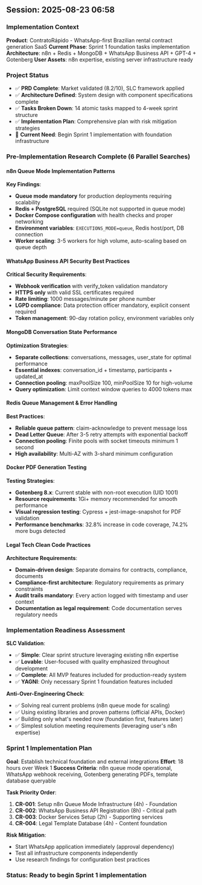 ## Session: 2025-08-23 06:58

### Implementation Context
**Product**: ContratoRápido - WhatsApp-first Brazilian rental contract generation SaaS
**Current Phase**: Sprint 1 foundation tasks implementation 
**Architecture**: n8n + Redis + MongoDB + WhatsApp Business API + GPT-4 + Gotenberg
**User Assets**: n8n expertise, existing server infrastructure ready

### Project Status
- ✅ **PRD Complete**: Market validated (8.2/10), SLC framework applied
- ✅ **Architecture Defined**: System design with component specifications complete
- ✅ **Tasks Broken Down**: 14 atomic tasks mapped to 4-week sprint structure
- ✅ **Implementation Plan**: Comprehensive plan with risk mitigation strategies
- 🎯 **Current Need**: Begin Sprint 1 implementation with foundation infrastructure

### Pre-Implementation Research Complete (6 Parallel Searches)

#### n8n Queue Mode Implementation Patterns
**Key Findings**:
- **Queue mode mandatory** for production deployments requiring scalability
- **Redis + PostgreSQL** required (SQLite not supported in queue mode)
- **Docker Compose configuration** with health checks and proper networking
- **Environment variables**: `EXECUTIONS_MODE=queue`, Redis host/port, DB connection
- **Worker scaling**: 3-5 workers for high volume, auto-scaling based on queue depth

#### WhatsApp Business API Security Best Practices
**Critical Security Requirements**:
- **Webhook verification** with verify_token validation mandatory
- **HTTPS only** with valid SSL certificates required
- **Rate limiting**: 1000 messages/minute per phone number
- **LGPD compliance**: Data protection officer mandatory, explicit consent required
- **Token management**: 90-day rotation policy, environment variables only

#### MongoDB Conversation State Performance
**Optimization Strategies**:
- **Separate collections**: conversations, messages, user_state for optimal performance
- **Essential indexes**: conversation_id + timestamp, participants + updated_at
- **Connection pooling**: maxPoolSize 100, minPoolSize 10 for high-volume
- **Query optimization**: Limit context window queries to 4000 tokens max

#### Redis Queue Management & Error Handling  
**Best Practices**:
- **Reliable queue pattern**: claim-acknowledge to prevent message loss
- **Dead Letter Queue**: After 3-5 retry attempts with exponential backoff
- **Connection pooling**: Finite pools with socket timeouts minimum 1 second
- **High availability**: Multi-AZ with 3-shard minimum configuration

#### Docker PDF Generation Testing
**Testing Strategies**:
- **Gotenberg 8.x**: Current stable with non-root execution (UID 1001)
- **Resource requirements**: 1Gi+ memory recommended for smooth performance
- **Visual regression testing**: Cypress + jest-image-snapshot for PDF validation
- **Performance benchmarks**: 32.8% increase in code coverage, 74.2% more bugs detected

#### Legal Tech Clean Code Practices
**Architecture Requirements**:
- **Domain-driven design**: Separate domains for contracts, compliance, documents
- **Compliance-first architecture**: Regulatory requirements as primary constraints  
- **Audit trails mandatory**: Every action logged with timestamp and user context
- **Documentation as legal requirement**: Code documentation serves regulatory needs

### Implementation Readiness Assessment

**SLC Validation**:
- ✅ **Simple**: Clear sprint structure leveraging existing n8n expertise
- ✅ **Lovable**: User-focused with quality emphasized throughout development
- ✅ **Complete**: All MVP features included for production-ready system
- ✅ **YAGNI**: Only necessary Sprint 1 foundation features included

**Anti-Over-Engineering Check**:
- ✅ Solving real current problems (n8n queue mode for scaling)
- ✅ Using existing libraries and proven patterns (official APIs, Docker)
- ✅ Building only what's needed now (foundation first, features later)
- ✅ Simplest solution meeting requirements (leveraging user's n8n expertise)

### Sprint 1 Implementation Plan

**Goal**: Establish technical foundation and external integrations
**Effort**: 18 hours over Week 1
**Success Criteria**: n8n queue mode operational, WhatsApp webhook receiving, Gotenberg generating PDFs, template database queryable

**Task Priority Order**:
1. **CR-001**: Setup n8n Queue Mode Infrastructure (4h) - Foundation
2. **CR-002**: WhatsApp Business API Registration (8h) - Critical path  
3. **CR-003**: Docker Services Setup (2h) - Supporting services
4. **CR-004**: Legal Template Database (4h) - Content foundation

**Risk Mitigation**:
- Start WhatsApp application immediately (approval dependency)
- Test all infrastructure components independently
- Use research findings for configuration best practices

### Status: Ready to begin Sprint 1 implementation